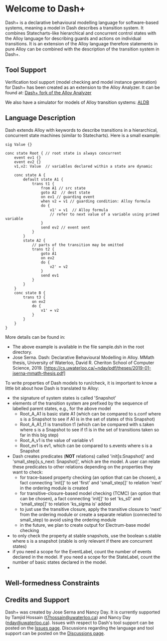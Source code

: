 # Welcome to Dash+

Dash+ is a declarative behavioural modelling language for software-based systems, meaning a model in Dash describes a transition system.  It combines Statecharts-like hierarchical and concurrent control states with the Alloy language for describing guards and actions on individual transitions.  It is an extension of the Alloy language therefore statements in pure Alloy can be combined with the description of the transition system in Dash+.

## Tool Support

Verification tool support (model checking and model instance generation) for Dash+ has been created as an extension to the Alloy Analyzer.  It can be found at: [Dash+ fork of the Alloy Analyzer](https://github.com/WatForm/org.alloytools.alloy)

We also have a simulator for models of Alloy transition systems:
[ALDB](https://github.com/WatForm/aldb)

## Language Description

Dash extends Alloy with keywords to describe transitions in a hierarchical, concurrent state machines (similar to Statecharts).  Here is a small example:
```
sig Value {}

conc state Root { // root state is always concurrent
	event ev1 {} 
	event ev2 {}
	v1,v2: Value  // variables declared within a state are dynamic

	conc state A { 
		default state A1 {
			trans t1 {
				from A1 // src state
				goto A2  // dest state
				on ev1 // guarding event
				when v2 = v1 // guarding condition: Alloy formula
				do {
					v1' = v1  // Alloy formula
					// refer to next value of a variable using primed variable
				}
				send ev2 // event sent
			}
		}
		state A2 {
			// parts of the transition may be omitted
			trans t2 {
				goto A1
				on ev2
				do {
					v2' = v2
				}
				send ev1
			}
		}
	}
	conc state B {
		trans t3 {
			on ev2
			do {
				v1' = v2
			}
		}
	}
}
```

More details can be found in: 
* The above example is available in the file sample.dsh in the root directory.
* Jose Serna. Dash: Declarative Behavioural Modelling in Alloy. MMath thesis, University of Waterloo, David R. Cheriton School of Computer Science, 2019. [https://cs.uwaterloo.ca/~nday/pdf/theses/2019-01-jserna-mmath-thesis.pdf]


To write properties of Dash models to run/check, it is important to know a little bit about how Dash is translated to Alloy:
- the signature of system states is called 'Snapshot' 
- elements of the transition system are prefixed by the sequence of labelled parent states, e.g., for the above model
	+ Root_A_A1 is basic state A1 (which can be compared to s.conf where s is a Snapshot to see if A1 is in the set of states of this Snapshot)
	+ Root_A_A1_t1 is transition t1 (which can be compared with s.taken where s is a Snapshot to see if t1 is in the set of transitions taken so far in this big step) 
	+ Root_A_v1 is the value of variable v1 
	+ Root_ev1 is ev1, which can be compared to s.events where s is a Snapshot
- Dash creates predicates (**NOT** relations) called 'init[s:Snapshot]' and 'small_step[s,s_next: Snapshot]', which are the model.  A user can relate these predicates to other relations depending on the properties they want to check:
	+ for trace-based property checking (an option that can be chosen), a fact connecting 'init[]' to set 'first' and 'small_step[]' to relation 'next' in the ordering module is created
	+ for transitive-closure-based model checking (TCMC) (an option that can be chosen), a fact connecting 'init[]' to set 'ks_s0' and 'small_step[]' to relation 'ks_sigma is' added
	+ to just use the transitive closure, apply the transitive closure to 'next' from the ordering module or create a separate relation (connected to small_step) to avoid using the ordering module
	+ in the future, we plan to create output for Electrum-base model checking
- to only check the property at stable snapshots, use the boolean s.stable where s is a snapshot (stable is only relevant if there are concurrent states)
- if you need a scope for the EventLabel, count the number of events declared in the model. If you need a scope for the StateLabel, count the number of basic states declared in the model.
- 
## Well-formedness Constraints

## Credits and Support

Dash+ was created by Jose Serna and Nancy Day.  It is currently supported by Tamjid Hossain (t7hossain@uwaterloo.ca) and Nancy Day (nday@uwaterloo.ca). Issues with respect to Dash's tool support can be posted on the [Issues page](https://github.com/WatForm/org.alloytools.alloy/issues).  Discussions regarding the language and tool support can be posted on the [Discussions page](https://github.com/WatForm/org.alloytools.alloy/discussions).

